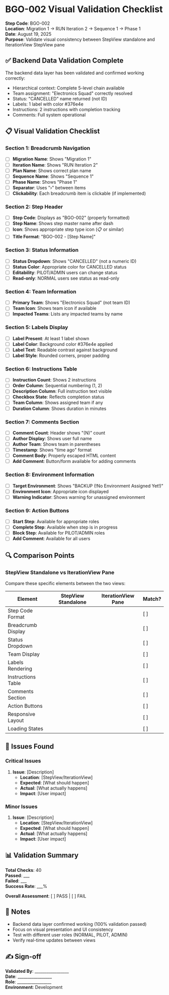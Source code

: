 # BGO-002 Visual Validation Checklist

**Step Code**: BGO-002  
**Location**: Migration 1 → RUN Iteration 2 → Sequence 1 → Phase 1  
**Date**: August 19, 2025  
**Purpose**: Validate visual consistency between StepView standalone and IterationView StepView pane

## ✅ Backend Data Validation Complete

The backend data layer has been validated and confirmed working correctly:
- Hierarchical context: Complete 5-level chain available
- Team assignment: "Electronics Squad" correctly resolved
- Status: "CANCELLED" name returned (not ID)
- Labels: 1 label with color #376e4e
- Instructions: 2 instructions with completion tracking
- Comments: Full system operational

## 📋 Visual Validation Checklist

### Section 1: Breadcrumb Navigation
- [ ] **Migration Name**: Shows "Migration 1"
- [ ] **Iteration Name**: Shows "RUN Iteration 2"  
- [ ] **Plan Name**: Shows correct plan name
- [ ] **Sequence Name**: Shows "Sequence 1"
- [ ] **Phase Name**: Shows "Phase 1"
- [ ] **Separator**: Uses "›" between items
- [ ] **Clickability**: Each breadcrumb item is clickable (if implemented)

### Section 2: Step Header
- [ ] **Step Code**: Displays as "BGO-002" (properly formatted)
- [ ] **Step Name**: Shows step master name after dash
- [ ] **Icon**: Shows appropriate step type icon (📋 or similar)
- [ ] **Title Format**: "BGO-002 - [Step Name]"

### Section 3: Status Information
- [ ] **Status Dropdown**: Shows "CANCELLED" (not a numeric ID)
- [ ] **Status Color**: Appropriate color for CANCELLED status
- [ ] **Editability**: PILOT/ADMIN users can change status
- [ ] **Read-only**: NORMAL users see status as read-only

### Section 4: Team Information
- [ ] **Primary Team**: Shows "Electronics Squad" (not team ID)
- [ ] **Team Icon**: Shows team icon if available
- [ ] **Impacted Teams**: Lists any impacted teams by name

### Section 5: Labels Display
- [ ] **Label Present**: At least 1 label shown
- [ ] **Label Color**: Background color #376e4e applied
- [ ] **Label Text**: Readable contrast against background
- [ ] **Label Style**: Rounded corners, proper padding

### Section 6: Instructions Table
- [ ] **Instruction Count**: Shows 2 instructions
- [ ] **Order Column**: Sequential numbering (1, 2)
- [ ] **Description Column**: Full instruction text visible
- [ ] **Checkbox State**: Reflects completion status
- [ ] **Team Column**: Shows assigned team if any
- [ ] **Duration Column**: Shows duration in minutes

### Section 7: Comments Section
- [ ] **Comment Count**: Header shows "(N)" count
- [ ] **Author Display**: Shows user full name
- [ ] **Author Team**: Shows team in parentheses
- [ ] **Timestamp**: Shows "time ago" format
- [ ] **Comment Body**: Properly escaped HTML content
- [ ] **Add Comment**: Button/form available for adding comments

### Section 8: Environment Information
- [ ] **Target Environment**: Shows "BACKUP (!No Environment Assigned Yet!)"
- [ ] **Environment Icon**: Appropriate icon displayed
- [ ] **Warning Indicator**: Shows warning for unassigned environment

### Section 9: Action Buttons
- [ ] **Start Step**: Available for appropriate roles
- [ ] **Complete Step**: Available when step is in progress
- [ ] **Block Step**: Available for PILOT/ADMIN roles
- [ ] **Add Comment**: Available for all users

## 🔍 Comparison Points

### StepView Standalone vs IterationView Pane
Compare these specific elements between the two views:

| Element | StepView Standalone | IterationView Pane | Match? |
|---------|-------------------|-------------------|---------|
| Step Code Format | | | [ ] |
| Breadcrumb Display | | | [ ] |
| Status Dropdown | | | [ ] |
| Team Display | | | [ ] |
| Labels Rendering | | | [ ] |
| Instructions Table | | | [ ] |
| Comments Section | | | [ ] |
| Action Buttons | | | [ ] |
| Responsive Layout | | | [ ] |
| Loading States | | | [ ] |

## 🐛 Issues Found

### Critical Issues
1. **Issue**: [Description]
   - **Location**: [StepView/IterationView]
   - **Expected**: [What should happen]
   - **Actual**: [What actually happens]
   - **Impact**: [User impact]

### Minor Issues
1. **Issue**: [Description]
   - **Location**: [StepView/IterationView]
   - **Expected**: [What should happen]
   - **Actual**: [What actually happens]
   - **Impact**: [User impact]

## 📊 Validation Summary

**Total Checks**: 40  
**Passed**: ___  
**Failed**: ___  
**Success Rate**: ___%

**Overall Assessment**: [ ] PASS | [ ] FAIL

## 📝 Notes

- Backend data layer confirmed working (100% validation passed)
- Focus on visual presentation and UI consistency
- Test with different user roles (NORMAL, PILOT, ADMIN)
- Verify real-time updates between views

## ✍️ Sign-off

**Validated By**: _________________  
**Date**: _________________  
**Role**: _________________  
**Environment**: Development